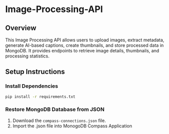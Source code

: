 # Image-Processing-API
## Overview

This Image Processing API allows users to upload images, extract metadata, generate AI-based captions, create thumbnails, and store processed data in MongoDB. It provides endpoints to retrieve image details, thumbnails, and processing statistics.

## Setup Instructions

### Install Dependencies

```bash
pip install -r requirements.txt
```
### Restore MongoDB Database from JSON
1. Download the `compass-connections.json` file.
2. Import the .json file into MonogoDB Compass Application
